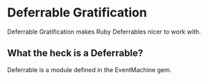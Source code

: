 # Deferrable Gratification #

Deferrable Gratification makes Ruby Deferrables nicer to work with.


## What the heck is a Deferrable? ##

Deferrable is a module defined in the EventMachine gem.

